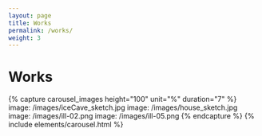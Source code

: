 ```yaml
---
layout: page
title: Works
permalink: /works/
weight: 3
---
```


# Works

{% capture carousel_images height="100" unit="%" duration="7" %}
image: /images/iceCave_sketch.jpg
image: /images/house_sketch.jpg
image: /images/ill-02.png
image: /images/ill-05.png
{% endcapture %}
{% include elements/carousel.html %}
